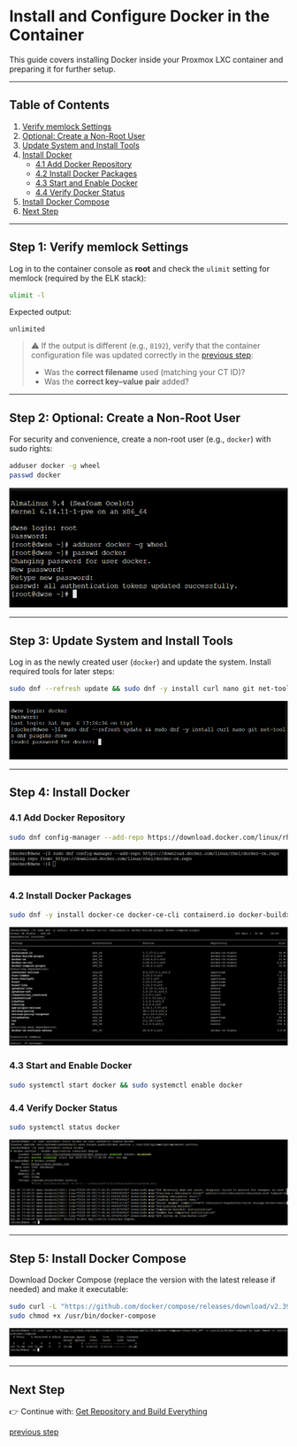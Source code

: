 # Install and Configure Docker in the Container

This guide covers installing Docker inside your Proxmox LXC container and preparing it for further setup.

---

## Table of Contents
1. [Verify memlock Settings](#step-1-verify-memlock-settings)  
2. [Optional: Create a Non-Root User](#step-2-optional-create-a-non-root-user)  
3. [Update System and Install Tools](#step-3-update-system-and-install-tools)  
4. [Install Docker](#step-4-install-docker)  
   - [4.1 Add Docker Repository](#41-add-docker-repository)  
   - [4.2 Install Docker Packages](#42-install-docker-packages)  
   - [4.3 Start and Enable Docker](#43-start-and-enable-docker)  
   - [4.4 Verify Docker Status](#44-verify-docker-status)  
5. [Install Docker Compose](#step-5-install-docker-compose)  
6. [Next Step](#next-step)

---

## Step 1: Verify memlock Settings

Log in to the container console as **root** and check the `ulimit` setting for memlock (required by the ELK stack):

```bash
ulimit -l
```

Expected output:

```
unlimited
```

> ⚠️ If the output is different (e.g., `8192`), verify that the container configuration file was updated correctly in the [previous step](INSTALL-ADJUST-MEMLOCK.md):  
> - Was the **correct filename** used (matching your CT ID)?  
> - Was the **correct key–value pair** added?

---

## Step 2: Optional: Create a Non-Root User

For security and convenience, create a non-root user (e.g., `docker`) with sudo rights:

```bash
adduser docker -g wheel
passwd docker
```

![Add user docker](./images/install-docker-adduser.png)

---

## Step 3: Update System and Install Tools

Log in as the newly created user (`docker`) and update the system. Install required tools for later steps:

```bash
sudo dnf --refresh update && sudo dnf -y install curl nano git net-tools dnf-plugins-core
```

![System update](./images/install-docker-update.png)

---

## Step 4: Install Docker

### 4.1 Add Docker Repository

```bash
sudo dnf config-manager --add-repo https://download.docker.com/linux/rhel/docker-ce.repo
```

![Add Docker repo](./images/install-docker-addrepo.png)

### 4.2 Install Docker Packages

```bash
sudo dnf -y install docker-ce docker-ce-cli containerd.io docker-buildx-plugin docker-compose-plugin
```

![Install Docker packages](./images/install-docker-packages.png)

### 4.3 Start and Enable Docker

```bash
sudo systemctl start docker && sudo systemctl enable docker
```

### 4.4 Verify Docker Status

```bash
sudo systemctl status docker
```

![Enable Docker](./images/install-docker-enable.png)

---

## Step 5: Install Docker Compose

Download Docker Compose (replace the version with the latest release if needed) and make it executable:

```bash
sudo curl -L "https://github.com/docker/compose/releases/download/v2.39.2/docker-compose-linux-x86_64" -o /usr/bin/docker-compose
sudo chmod +x /usr/bin/docker-compose
```

![Install Docker Compose](./images/install-docker-compose.png)

---

## Next Step

👉 Continue with: [Get Repository and Build Everything](./GET-REPOSITORY.md)

[previous step](./INSTALL-ADJUST-MEMLOCK.md)

